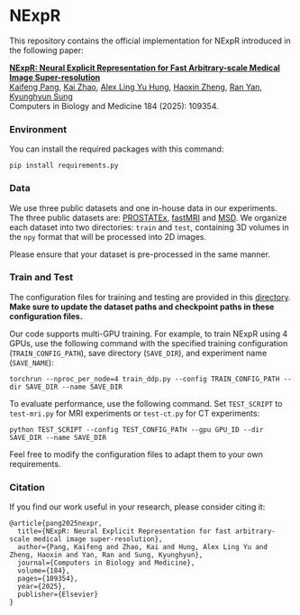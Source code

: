 # NExpR

This repository contains the official implementation for NExpR introduced in the following paper:

[**NExpR: Neural Explicit Representation for Fast Arbitrary-scale Medical Image Super-resolution**](https://www.sciencedirect.com/science/article/pii/S0010482524014392)
<br>
[Kaifeng Pang](https://kfpang.com), [Kai Zhao](https://kaizhao.net/), [Alex Ling Yu Hung](https://web.cs.ucla.edu/~alexhung/), [Haoxin Zheng](https://labs.dgsom.ucla.edu/mrrl/sunglab/haoxin_zheng), [Ran Yan](https://mrrl.ucla.edu/hulab/ran_yan), [Kyunghyun Sung](http://kyungs.bol.ucla.edu/Site/Home.html)
<br>
Computers in Biology and Medicine 184 (2025): 109354.

### Environment

You can install the required packages with this command:

```
pip install requirements.py
```

### Data

We use three public datasets and one in-house data in our experiments. The three public datasets are: [PROSTATEx](https://www.cancerimagingarchive.net/collection/prostatex/), [fastMRI](https://fastmri.med.nyu.edu/) and [MSD](http://medicaldecathlon.com/). We organize each dataset into two directories: `train` and `test`, containing 3D volumes in the `npy` format that will be processed into 2D images. 

Please ensure that your dataset is pre-processed in the same manner.

### Train and Test

The configuration files for training and testing are provided in this [directory](https://github.com/Calvin-Pang/NExpR/tree/main/configs). **Make sure to update the dataset paths and checkpoint paths in these configuration files.**

Our code supports multi-GPU training. For example, to train NExpR using 4 GPUs, use the following command with the specified training configuration (`TRAIN_CONFIG_PATH`), save directory (`SAVE_DIR`), and experiment name (`SAVE_NAME`):

```
torchrun --nproc_per_node=4 train_ddp.py --config TRAIN_CONFIG_PATH --dir SAVE_DIR --name SAVE_DIR
```

To evaluate performance, use the following command. Set `TEST_SCRIPT` to `test-mri.py` for MRI experiments or `test-ct.py` for CT experiments:

```
python TEST_SCRIPT --config TEST_CONFIG_PATH --gpu GPU_ID --dir SAVE_DIR --name SAVE_DIR
```

Feel free to modify the configuration files to adapt them to your own requirements.


### Citation

If you find our work useful in your research, please consider citing it:

```
@article{pang2025nexpr,
  title={NExpR: Neural Explicit Representation for fast arbitrary-scale medical image super-resolution},
  author={Pang, Kaifeng and Zhao, Kai and Hung, Alex Ling Yu and Zheng, Haoxin and Yan, Ran and Sung, Kyunghyun},
  journal={Computers in Biology and Medicine},
  volume={184},
  pages={109354},
  year={2025},
  publisher={Elsevier}
}
```
